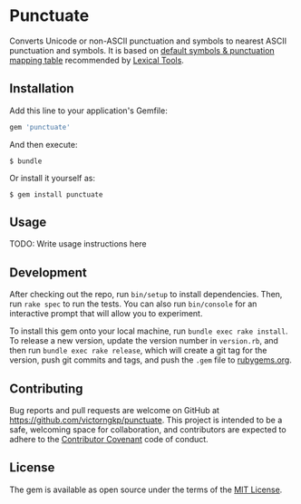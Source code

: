 # Punctuate

Converts Unicode or non-ASCII punctuation and symbols to nearest ASCII punctuation and symbols. It is based on [default symbols & punctuation mapping table](http://lexsrv3.nlm.nih.gov/LexSysGroup/Projects/lvg/current/docs/designDoc/UDF/unicode/DefaultTables/symbolTable.html) recommended by [Lexical Tools](http://lexsrv3.nlm.nih.gov/LexSysGroup/Projects/lvg/current/docs/designDoc/UDF/unicode/NormOperations/mapSymbolToAscii.html).

## Installation

Add this line to your application's Gemfile:

```ruby
gem 'punctuate'
```

And then execute:

    $ bundle

Or install it yourself as:

    $ gem install punctuate

## Usage

TODO: Write usage instructions here

## Development

After checking out the repo, run `bin/setup` to install dependencies. Then, run `rake spec` to run the tests. You can also run `bin/console` for an interactive prompt that will allow you to experiment.

To install this gem onto your local machine, run `bundle exec rake install`. To release a new version, update the version number in `version.rb`, and then run `bundle exec rake release`, which will create a git tag for the version, push git commits and tags, and push the `.gem` file to [rubygems.org](https://rubygems.org).

## Contributing

Bug reports and pull requests are welcome on GitHub at https://github.com/victorngkp/punctuate. This project is intended to be a safe, welcoming space for collaboration, and contributors are expected to adhere to the [Contributor Covenant](contributor-covenant.org) code of conduct.


## License

The gem is available as open source under the terms of the [MIT License](http://opensource.org/licenses/MIT).
